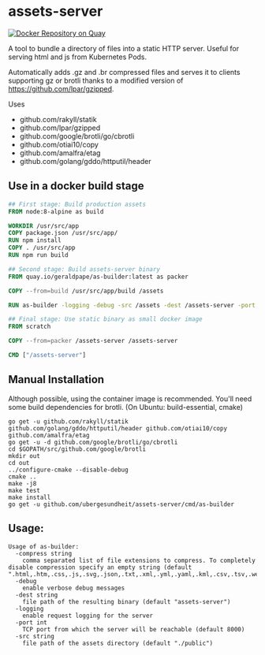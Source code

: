 # assets-server
[![Docker Repository on Quay](https://quay.io/repository/geraldpape/as-builder/status "Docker Repository on Quay")](https://quay.io/repository/geraldpape/as-builder)

A tool to bundle a directory of files into a static HTTP server. Useful for serving html and js from Kubernetes Pods.

Automatically adds .gz and .br compressed files and serves it to clients supporting gz or brotli thanks to a modified version of https://github.com/lpar/gzipped.

Uses
- github.com/rakyll/statik
- github.com/lpar/gzipped
- github.com/google/brotli/go/cbrotli
- github.com/otiai10/copy
- github.com/amalfra/etag
- github.com/golang/gddo/httputil/header

## Use in a docker build stage

```Dockerfile
## First stage: Build production assets
FROM node:8-alpine as build

WORKDIR /usr/src/app
COPY package.json /usr/src/app/
RUN npm install
COPY . /usr/src/app
RUN npm run build

## Second stage: Build assets-server binary
FROM quay.io/geraldpape/as-builder:latest as packer

COPY --from=build /usr/src/app/build /assets

RUN as-builder -logging -debug -src /assets -dest /assets-server -port 8080

## Final stage: Use static binary as small docker image
FROM scratch

COPY --from=packer /assets-server /assets-server

CMD ["/assets-server"]
```

## Manual Installation

Although possible, using the container image is recommended.
You'll need some build dependencies for brotli. (On Ubuntu: build-essential, cmake)

    go get -u github.com/rakyll/statik github.com/golang/gddo/httputil/header github.com/otiai10/copy github.com/amalfra/etag
    go get -u -d github.com/google/brotli/go/cbrotli
    cd $GOPATH/src/github.com/google/brotli
    mkdir out
    cd out
    ../configure-cmake --disable-debug
    cmake ..
    make -j8
    make test
    make install
    go get -u github.com/ubergesundheit/assets-server/cmd/as-builder

## Usage:

```
Usage of as-builder:
  -compress string
    comma separated list of file extensions to compress. To completely disable compression specify an empty string (default ".html,.htm,.css,.js,.svg,.json,.txt,.xml,.yml,.yaml,.kml,.csv,.tsv,.webmanifest,.vtt,.vcard,.vcf,.ttc,.ttf,.rdf,.otf,.appcache,.md,.mdown,.m3u,.m3u8")
  -debug
    enable verbose debug messages
  -dest string
    file path of the resulting binary (default "assets-server")
  -logging
    enable request logging for the server
  -port int
    TCP port from which the server will be reachable (default 8000)
  -src string
    file path of the assets directory (default "./public")
```
